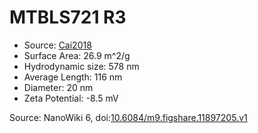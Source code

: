<a name="material" />

# MTBLS721 R3
<script type="application/ld+json">
  {
    "@context": "https://schema.org/",
    "@type": "ChemicalSubstance",
    "@id": "https://egonw.github.io/nanowiki/nanowiki483.html#material",
    "http://purl.org/dc/terms/conformsTo":
      {
        "@type": "CreativeWork",
        "@id": "https://bioschemas.org/profiles/ChemicalSubstance/0.4-RELEASE/"
      },
    "identfier": "483",
    "name": "MTBLS721 R3",
    "url": "https://egonw.github.io/nanowiki/nanowiki483.html#material",
    "sameAs": "http://127.0.0.1/mediawiki/index.php/Special:URIResolver/MTBLS721_R3"
  }
</script>


* Source: [Cai2018](articleCai2018.md)
* Surface Area: 26.9 m^2/g
* Hydrodynamic size: 578 nm
* Average Length: 116 nm
* Diameter: 20 nm
* Zeta Potential: -8.5 mV


Source: NanoWiki 6, doi:[10.6084/m9.figshare.11897205.v1](https://doi.org/10.6084/m9.figshare.11897205.v1)
